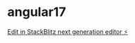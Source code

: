 # angular17

[Edit in StackBlitz next generation editor ⚡️](https://stackblitz.com/~/github.com/Genuine-Identity/angular17)